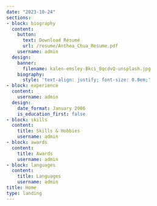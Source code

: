 ```yaml
---
date: "2023-10-24"
sections:
- block: biography
  content:
    button:
      text: Download Résumé
      url: /resume/Anthea_Chua_Resume.pdf
    username: admin
  design:
    banner:
      filename: kalen-emsley-Bkci_8qcdvQ-unsplash.jpg
    biography:
      style: 'text-align: justify; font-size: 0.8em;'
- block: experience
  content:
    username: admin
  design:
    date_format: January 2006
    is_education_first: false
- block: skills
  content:
    title: Skills & Hobbies
    username: admin
- block: awards
  content:
    title: Awards
    username: admin
- block: languages
  content:
    title: Languages
    username: admin
title: Home
type: landing
---
```

